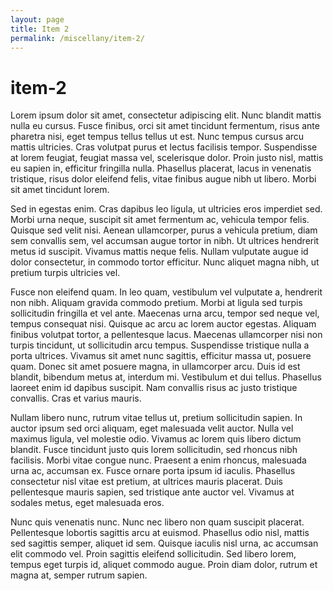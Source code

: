 ```yaml
---
layout: page
title: Item 2
permalink: /miscellany/item-2/
---
```


# item-2

Lorem ipsum dolor sit amet, consectetur adipiscing elit. Nunc blandit mattis nulla eu cursus. Fusce finibus, orci sit amet tincidunt fermentum, risus ante pharetra nisi, eget tempus tellus tellus ut est. Nunc tempus cursus arcu mattis ultricies. Cras volutpat purus et lectus facilisis tempor. Suspendisse at lorem feugiat, feugiat massa vel, scelerisque dolor. Proin justo nisl, mattis eu sapien in, efficitur fringilla nulla. Phasellus placerat, lacus in venenatis tristique, risus dolor eleifend felis, vitae finibus augue nibh ut libero. Morbi sit amet tincidunt lorem.

Sed in egestas enim. Cras dapibus leo ligula, ut ultricies eros imperdiet sed. Morbi urna neque, suscipit sit amet fermentum ac, vehicula tempor felis. Quisque sed velit nisi. Aenean ullamcorper, purus a vehicula pretium, diam sem convallis sem, vel accumsan augue tortor in nibh. Ut ultrices hendrerit metus id suscipit. Vivamus mattis neque felis. Nullam vulputate augue id dolor consectetur, in commodo tortor efficitur. Nunc aliquet magna nibh, ut pretium turpis ultricies vel.

Fusce non eleifend quam. In leo quam, vestibulum vel vulputate a, hendrerit non nibh. Aliquam gravida commodo pretium. Morbi at ligula sed turpis sollicitudin fringilla et vel ante. Maecenas urna arcu, tempor sed neque vel, tempus consequat nisi. Quisque ac arcu ac lorem auctor egestas. Aliquam finibus volutpat tortor, a pellentesque lacus. Maecenas ullamcorper nisi non turpis tincidunt, ut sollicitudin arcu tempus. Suspendisse tristique nulla a porta ultrices. Vivamus sit amet nunc sagittis, efficitur massa ut, posuere quam. Donec sit amet posuere magna, in ullamcorper arcu. Duis id est blandit, bibendum metus at, interdum mi. Vestibulum et dui tellus. Phasellus laoreet enim id dapibus suscipit. Nam convallis risus ac justo tristique convallis. Cras et varius mauris.

Nullam libero nunc, rutrum vitae tellus ut, pretium sollicitudin sapien. In auctor ipsum sed orci aliquam, eget malesuada velit auctor. Nulla vel maximus ligula, vel molestie odio. Vivamus ac lorem quis libero dictum blandit. Fusce tincidunt justo quis lorem sollicitudin, sed rhoncus nibh facilisis. Morbi vitae congue nunc. Praesent a enim rhoncus, malesuada urna ac, accumsan ex. Fusce ornare porta ipsum id iaculis. Phasellus consectetur nisl vitae est pretium, at ultrices mauris placerat. Duis pellentesque mauris sapien, sed tristique ante auctor vel. Vivamus at sodales metus, eget malesuada eros.

Nunc quis venenatis nunc. Nunc nec libero non quam suscipit placerat. Pellentesque lobortis sagittis arcu at euismod. Phasellus odio nisl, mattis sed sagittis semper, aliquet id sem. Quisque iaculis nisl urna, ac accumsan elit commodo vel. Proin sagittis eleifend sollicitudin. Sed libero lorem, tempus eget turpis id, aliquet commodo augue. Proin diam dolor, rutrum et magna at, semper rutrum sapien.

